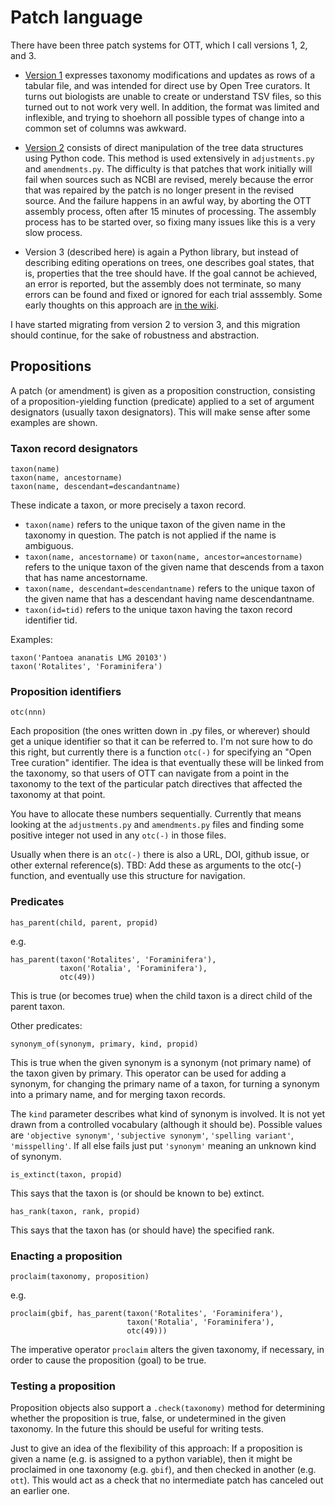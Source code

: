 
# Patch language

There have been three patch systems for OTT, which I call versions 1,
2, and 3.

* [Version
  1](https://github.com/OpenTreeOfLife/reference-taxonomy/wiki/Interim-taxonomy-patch-feature)
  expresses taxonomy modifications and updates as rows of a tabular
  file, and was intended for direct use by Open Tree curators.  It
  turns out biologists are unable to create or understand TSV files,
  so this turned out to not work very well.  In addition, the format
  was limited and inflexible, and trying to shoehorn all possible
  types of change into a common set of columns was awkward.

* [Version
  2](https://github.com/OpenTreeOfLife/reference-taxonomy/blob/master/doc/scripting.md)
  consists of direct manipulation of the tree data structures using 
  Python code.  This method is used extensively in `adjustments.py`
  and `amendments.py`.  The difficulty is that patches that work
  initially will fail when sources such as NCBI are revised, merely
  because the error that was repaired by the patch is no longer
  present in the revised source.  And the failure happens in an awful
  way, by aborting the OTT assembly process, often after 15 minutes of
  processing.  The assembly process has to be started over, so fixing
  many issues like this is a very slow process.

* Version 3 (described here) is again a Python library, but instead of
  describing editing operations on trees, one describes goal states,
  that is, properties that the tree should have.  If the goal cannot
  be achieved, an error is reported, but the assembly does not
  terminate, so many errors can be found and fixed or ignored for each
  trial asssembly.  Some early thoughts on this approach are [in the wiki](https://github.com/OpenTreeOfLife/reference-taxonomy/wiki/Thoughts-on-%27third-generation%27-community-taxonomy-editing-system).

I have started migrating from version 2 to version 3, and this
migration should continue, for the sake of robustness and abstraction.

## Propositions

A patch (or amendment) is given as a proposition construction,
consisting of a proposition-yielding function (predicate) applied to a
set of argument designators (usually taxon designators).  This will
make sense after some examples are shown.

### Taxon record designators

    taxon(name)
    taxon(name, ancestorname)
    taxon(name, descendant=descandantname)

These indicate a taxon, or more precisely a taxon record.

* `taxon(name)` refers to the unique taxon of the given name in the
  taxonomy in question.  The patch is not applied if the name is ambiguous.
* `taxon(name, ancestorname)` or `taxon(name, ancestor=ancestorname)` refers 
  to the unique taxon of the given
  name that descends from a taxon that has name ancestorname.
* `taxon(name, descendant=descendantname)` refers to the unique taxon of the
  given name that has a descendant having name descendantname.
* `taxon(id=tid)` refers to the unique taxon having the taxon record identifier tid.

Examples:

    taxon('Pantoea ananatis LMG 20103')
    taxon('Rotalites', 'Foraminifera')

### Proposition identifiers

    otc(nnn)

Each proposition (the ones written down in .py files, or wherever)
should get a unique identifier so that it can be referred to.  I'm not
sure how to do this right, but currently there is a function `otc(-)`
for specifying an "Open Tree curation" identifier.  The idea is that
eventually these will be linked from the taxonomy, so that users of
OTT can navigate from a point in the taxonomy to the text of the
particular patch directives that affected the taxonomy at that point.

You have to allocate these numbers sequentially.  Currently that means
looking at the `adjustments.py` and `amendments.py` files and finding
some positive integer not used in any `otc(-)` in those files.

Usually when there is an `otc(-)` there is also a URL, DOI, github
issue, or other external reference(s).  TBD: Add these as arguments to
the otc(-) function, and eventually use this structure for navigation.


### Predicates

    has_parent(child, parent, propid)

e.g.

    has_parent(taxon('Rotalites', 'Foraminifera'),
               taxon('Rotalia', 'Foraminifera'),
               otc(49))

This is true (or becomes true) when the child taxon is a direct child
of the parent taxon.

Other predicates:

    synonym_of(synonym, primary, kind, propid)

This is true when the given synonym is a synonym (not primary name) of
the taxon given by primary.  This operator can be used for adding a
synonym, for changing the primary name of a taxon, for turning a
synonym into a primary name, and for merging taxon records.

The `kind` parameter describes what kind of synonym is involved.  It
is not yet drawn from a controlled vocabulary (although it should be).
Possible values are `'objective synonym'`, `'subjective synonym'`,
`'spelling variant'`, `'misspelling'`.  If all else fails just put
`'synonym'` meaning an unknown kind of synonym.

    is_extinct(taxon, propid)

This says that the taxon is (or should be known to be) extinct.

    has_rank(taxon, rank, propid)

This says that the taxon has (or should have) the specified rank.


### Enacting a proposition

    proclaim(taxonomy, proposition)

e.g.

    proclaim(gbif, has_parent(taxon('Rotalites', 'Foraminifera'),
                              taxon('Rotalia', 'Foraminifera'),
                              otc(49)))

The imperative operator `proclaim` alters the given taxonomy, if
necessary, in order to cause the proposition (goal) to be true.


### Testing a proposition

Proposition objects also support a `.check(taxonomy)` method for
determining whether the proposition is true, false, or undetermined in
the given taxonomy.  In the future this should be useful for writing
tests.

Just to give an idea of the flexibility of this approach: If a
proposition is given a name (e.g. is assigned to a python variable),
then it might be proclaimed in one taxonomy (e.g. `gbif`), and then
checked in another (e.g. `ott`).  This would act as a check that no
intermediate patch has canceled out an earlier one.

